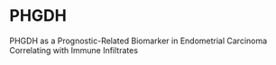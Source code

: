 # PHGDH
PHGDH as a Prognostic-Related Biomarker in Endometrial Carcinoma Correlating with Immune Infiltrates
